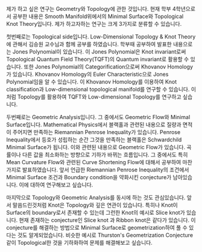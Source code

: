 제가 하고 싶은 연구는 Geometry와 Topology에 관한 것입니다. 현재 학부 4학년으로서 공부한 내용은 Smooth Manifold위에서의 Minimal Surface와 Topological Knot Theory입니다. 제가 하고자하는 연구는 크게 3가지로 분류할 수 있습니다.

첫번째로는 Topological side입니다. Low-Dimensional Topology & Knot Theory에 관해서 김승원 교수님과 함께 공부를 하였습니다. 학부때 공부하여 발표한 내용으로는 Jones Polynomial이 있습니다. 이 Jones Polynomial은 Knot invariant로써 Topological Quantum Field Theory(TQFT)의 Quantum invariant로 활용할 수 있습니다. 또한 Jones Polynomial의 Categorification으로써 Khovanov Homology가 있습니다. Khovanov Homology의 Euler Characteristic으로 Jones Polynomial임을 알 수 있습니다. 이 Khovanov Homology를 이용하여 Knot classification과 Low-dimensional topological manifold를 연구할 수 있습니다. 이처럼 Topology를 활용하여 TQFT와 Low-dimensional Topology를 연구하고 싶습니다.

두번째로는 Geometric Analysis입니다. 그 중에서도 Geometric Flow와 Minimal Surface입니다. Mathematical Physics에서 블랙홀과 관련된 내용으로 질량과 면적이 주어지면 만족하는 Riemannian Penrose Inequality가 있습니다. Penrose Inequality에서 등호가 성립하는 순간 그것을 만족하는 블랙홀은 Schwardchild Minimal Surface가 됩니다. 이와 관련된 내용으로 Geometric Flow가 있습니다. 곡률이나 다른 값을 최소화하는 방향으로 기하가 바뀌는 흐름입니다. 그 중에서도 특히 Mean Curvature Flow와 관련된 Curve Shortening Flow에 대해서 공부하여 마찬가지로 발표하였습니다. 앞서 언급한 Riemannian Penrose Inequality의 조건에서 Minimal Surface 조건과 Boundary condition을 약화시킨 conjecture가 남아있습니다. 이에 대하여 연구해보고 싶습니다.

마지막으로 Topology와 Geometric Analysis를 동시에 하는 것도 관심있습니다. 앞서 말씀드린것처럼 Knot은 Topology와 깊은 연관이 있습니다. 특히나 Knot이 Surface의 boundary로서 존재할 수 있는데 그런한 Knot의 예시로 Slice knot가 있습니다. 현재 존재하는 conjecture인 Slice knot 과 Ribbon knot은 같다가 있습니다. 이 conjecture를 해결하는 방법으로 Minimal Surface로 geometrization하여 풀 수 있다는 것도 알게되었습니다. 비슷한 예시로 Thurston's Geometrization Conjecture같이 Topological한 것을 기하화하여 문제를 해결해보고 싶습니다.